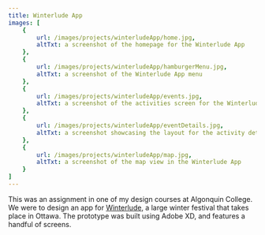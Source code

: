 ```yaml
---
title: Winterlude App
images: [
    {
        url: /images/projects/winterludeApp/home.jpg,
        altTxt: a screenshot of the homepage for the Winterlude App
    },
    {
        url: /images/projects/winterludeApp/hamburgerMenu.jpg,
        altTxt: a screenshot of the Winterlude App menu
    },
    {
        url: /images/projects/winterludeApp/events.jpg,
        altTxt: a screenshot of the activities screen for the Winterlude App
    },
    {
        url: /images/projects/winterludeApp/eventDetails.jpg,
        altTxt: a screenshot showcasing the layout for the activity details page in the Winterlude App
    },
    {
        url: /images/projects/winterludeApp/map.jpg,
        altTxt: a screenshot of the map view in the Winterlude App
    }
]
---
```

 
This was an assignment in one of my design courses at Algonquin College. We were to design an app for [Winterlude](https://www.canada.ca/en/canadian-heritage/campaigns/winterlude.html), a large winter festival that takes place in Ottawa. The prototype was built using Adobe XD, and features a handful of screens.
